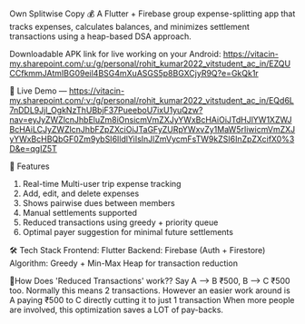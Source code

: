 Own Splitwise Copy 💰
A Flutter + Firebase group expense-splitting app that tracks expenses, calculates balances, and minimizes settlement transactions using a heap-based DSA approach.

Downloadable APK link for live working on your Android: https://vitacin-my.sharepoint.com/:u:/g/personal/rohit_kumar2022_vitstudent_ac_in/EZQUCCfkmmJAtmIBG09eil4BSG4mXuASGS5p8BGXCjyR9Q?e=GkQk1r

🔗 Live Demo — https://vitacin-my.sharepoint.com/:v:/g/personal/rohit_kumar2022_vitstudent_ac_in/EQd6L7nDDL9Jjl_OgkNzThUBbjF37PueeboU7ixU1yuQzw?nav=eyJyZWZlcnJhbEluZm8iOnsicmVmZXJyYWxBcHAiOiJTdHJlYW1XZWJBcHAiLCJyZWZlcnJhbFZpZXciOiJTaGFyZURpYWxvZy1MaW5rIiwicmVmZXJyYWxBcHBQbGF0Zm9ybSI6IldlYiIsInJlZmVycmFsTW9kZSI6InZpZXcifX0%3D&e=qgIZ5T

🚀 Features
1. Real-time Multi-user trip expense tracking
2. Add, edit, and delete expenses
3. Shows pairwise dues between members
4. Manual settlements supported
5. Reduced transactions using greedy + priority queue
6. Optimal payer suggestion for minimal future settlements

🛠 Tech Stack
Frontend: Flutter
Backend: Firebase (Auth + Firestore)
Algorithm: Greedy + Min-Max Heap for transaction reduction

🤔How Does 'Reduced Transactions' work??
Say A --> B ₹500, B --> C ₹500 too. Normally this means 2 transactions.
However an easier work around is A paying ₹500 to C directly cutting it to just 1 transaction
When more people are involved, this optimization saves a LOT of pay-backs.


